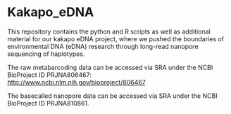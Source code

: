 # Kakapo_eDNA

This repository contains the python and R scripts as well as additional material for our kakapo eDNA project, where we pushed the boundaries of environmental DNA (eDNA) research through long-read nanopore sequencing of haplotypes.

The raw metabarcoding data can be accessed via SRA under the NCBI BioProject ID PRJNA806467: http://www.ncbi.nlm.nih.gov/bioproject/806467

The basecalled nanopore data can be accessed via SRA under the NCBI BioProject ID PRJNA810861. 
